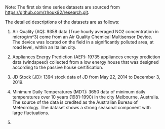 Note: The first six time series datasets are sourced from https://github.com/zhouk92/research.git.

The detailed descriptions of the datasets are as follows:

1. Air Quality (AQ): 9358 data (True hourly averaged NO2 concentration in microg/m^3) come from an Air Quality Chemical
Multisensor Device. The device was located on the field in a significantly polluted area, at road level, within an Italian city.

2. Appliances Energy Prediction (AEP): 19735 appliances energy prediction data (windspeed) collected from a low energy house that was designed
according to the passive house certification.

3. JD Stock (JD): 1394 stock data of JD from May 22, 2014 to December 3, 2019.

4. Minimum Daily Temperatures (MDT): 3650 data of minimum daily temperatures over 10 years (1981-1990) in the city Melbourne, Australia.
The source of the data is credited as the Australian Bureau of Meteorology. The dataset shows a strong seasonal component with large fluctuations.

5. 
